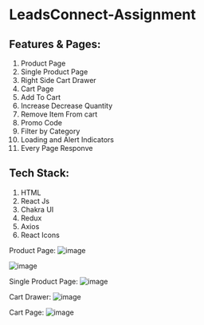 # LeadsConnect-Assignment

## Features & Pages:
1. Product Page
2. Single Product Page
3. Right Side Cart Drawer
4. Cart Page
3. Add To Cart
4. Increase Decrease Quantity
5. Remove Item From cart
6. Promo Code
7. Filter by Category
6. Loading and Alert Indicators 
7. Every Page Responve 

## Tech Stack:
1. HTML
2. React Js
3. Chakra UI
4. Redux
5. Axios
6. React Icons

Product Page:
![image](https://user-images.githubusercontent.com/104199818/221406766-801b8c6c-b8cd-4b5f-8c4d-ba7752712794.png)

![image](https://user-images.githubusercontent.com/104199818/221406815-d4fd140d-ea22-4118-bdd9-a67b2e255266.png)

Single Product Page:
![image](https://user-images.githubusercontent.com/104199818/221406890-a1a3a65b-1bc0-4c60-8aa2-51961409d42b.png)

Cart Drawer:
![image](https://user-images.githubusercontent.com/104199818/221406846-641668d1-4a47-4141-9e12-19b31205f454.png)

Cart Page:
![image](https://user-images.githubusercontent.com/104199818/221406972-57e2e58f-3806-4b30-8d9a-37831173a35e.png)
